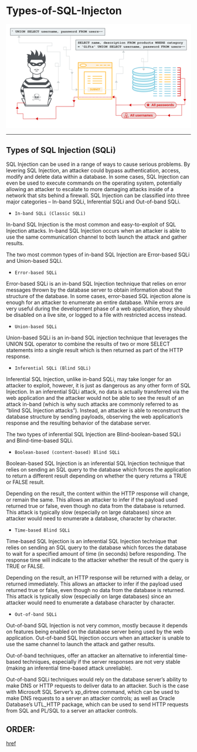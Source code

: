 # Types-of-SQL-Injecton
[![](https://github.com/Offensive-Penetration-Security/Types-of-SQL-Injecton/blob/main/wall/sql-injection.svg)](https://portswigger.net/web-security/sql-injection)

-----------------------------------------------------------------------------------

## Types of SQL Injection (SQLi)
SQL Injection can be used in a range of ways to cause serious problems. By levering SQL Injection, an attacker could bypass authentication, access, modify and delete data within a database. In some cases, SQL Injection can even be used to execute commands on the operating system, potentially allowing an attacker to escalate to more damaging attacks inside of a network that sits behind a firewall.
SQL Injection can be classified into three major categories – In-band SQLi, Inferential SQLi and Out-of-band SQLi.

- `In-band SQLi (Classic SQLi)`

In-band SQL Injection is the most common and easy-to-exploit of SQL Injection attacks. In-band SQL Injection occurs when an attacker is able to use the same communication channel to both launch the attack and gather results.

The two most common types of in-band SQL Injection are Error-based SQLi and Union-based SQLi.

- `Error-based SQLi`

Error-based SQLi is an in-band SQL Injection technique that relies on error messages thrown by the database server to obtain information about the structure of the database. In some cases, error-based SQL injection alone is enough for an attacker to enumerate an entire database. While errors are very useful during the development phase of a web application, they should be disabled on a live site, or logged to a file with restricted access instead.

- `Union-based SQLi`

Union-based SQLi is an in-band SQL injection technique that leverages the UNION SQL operator to combine the results of two or more SELECT statements into a single result which is then returned as part of the HTTP response.

- `Inferential SQLi (Blind SQLi)`

Inferential SQL Injection, unlike in-band SQLi, may take longer for an attacker to exploit, however, it is just as dangerous as any other form of SQL Injection. In an inferential SQLi attack, no data is actually transferred via the web application and the attacker would not be able to see the result of an attack in-band (which is why such attacks are commonly referred to as “blind SQL Injection attacks”). Instead, an attacker is able to reconstruct the database structure by sending payloads, observing the web application’s response and the resulting behavior of the database server.

The two types of inferential SQL Injection are Blind-boolean-based SQLi and Blind-time-based SQLi.

- `Boolean-based (content-based) Blind SQLi`

Boolean-based SQL Injection is an inferential SQL Injection technique that relies on sending an SQL query to the database which forces the application to return a different result depending on whether the query returns a TRUE or FALSE result.

Depending on the result, the content within the HTTP response will change, or remain the same. This allows an attacker to infer if the payload used returned true or false, even though no data from the database is returned. This attack is typically slow (especially on large databases) since an attacker would need to enumerate a database, character by character.

- `Time-based Blind SQLi`

Time-based SQL Injection is an inferential SQL Injection technique that relies on sending an SQL query to the database which forces the database to wait for a specified amount of time (in seconds) before responding. The response time will indicate to the attacker whether the result of the query is TRUE or FALSE.

Depending on the result, an HTTP response will be returned with a delay, or returned immediately. This allows an attacker to infer if the payload used returned true or false, even though no data from the database is returned. This attack is typically slow (especially on large databases) since an attacker would need to enumerate a database character by character.

- `Out-of-band SQLi`

Out-of-band SQL Injection is not very common, mostly because it depends on features being enabled on the database server being used by the web application. Out-of-band SQL Injection occurs when an attacker is unable to use the same channel to launch the attack and gather results.

Out-of-band techniques, offer an attacker an alternative to inferential time-based techniques, especially if the server responses are not very stable (making an inferential time-based attack unreliable).

Out-of-band SQLi techniques would rely on the database server’s ability to make DNS or HTTP requests to deliver data to an attacker. Such is the case with Microsoft SQL Server’s xp_dirtree command, which can be used to make DNS requests to a server an attacker controls; as well as Oracle Database’s UTL_HTTP package, which can be used to send HTTP requests from SQL and PL/SQL to a server an attacker controls.

## ORDER:
[href](https://www.mysqltutorial.org/mysql-order-by/)

